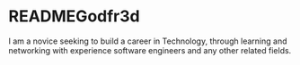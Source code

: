 # READMEGodfr3d
I am a novice seeking to build a career in Technology, through learning and networking with experience software engineers and any other related fields.
